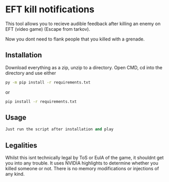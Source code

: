 # EFT kill notifications

This tool allows you to recieve audible feedback after killing an enemy on EFT (video game) (Escape from tarkov).

Now you dont need to flank people that you killed with a grenade.

## Installation

Download everything as a zip, unzip to a directory. Open CMD, cd into the directory and use either

```bash
py -m pip install -r requirements.txt
```

or

```bash
pip install -r requirements.txt
```


## Usage

```python
Just run the script after installation and play
```

## Legalities
Whilst this isnt technically legal by ToS or EulA of the game, it shouldnt get you into any trouble. It uses NVIDIA highlights to determine whether you killed someone or not. There is no memory modifications or injections of any kind.
